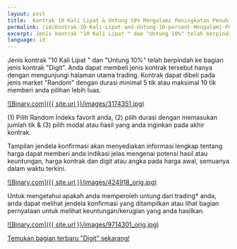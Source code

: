 ```yaml
---
layout: post
title:  Kontrak 10 Kali Lipat & Untung 10% Mengalami Peningkatan Penuh
permalink: /id/Kontrak-10-Kali-Lipat-and-Untung-10-percent-Mengalami-Peningkatan-Penuh/
excerpt: Jenis kontrak "10 Kali Lipat " dan "Untung 10%" telah berpindah ke bagian jenis kontrak "Digit". Anda dapat membeli jenis kontrak tersebut hanya dengan mengunjungi halaman utama trading. Kontrak dapat dibeli pada jenis market "Random" dengan durasi minimal 5 tik atau maksimal 10 tik memberi anda pilihan lebih luas.
language: id
---
```


Jenis kontrak "10 Kali Lipat " dan "Untung 10%" telah berpindah ke bagian jenis kontrak "Digit". Anda dapat membeli jenis kontrak tersebut hanya dengan mengunjungi halaman utama trading. Kontrak dapat dibeli pada jenis market "Random" dengan durasi minimal 5 tik atau maksimal 10 tik memberi anda pilihan lebih luas.

[![Binary.com]({{ site.url }}/images/3174351.jpg)](https://www.binary.com/)

(1) Pilih Random Indeks favorit anda, (2) pilih durasi dengan memasukan jumlah tik & (3) pilih modal atau hasil yang anda inginkan pada akhir kontrak.

Tampilan jendela konfirmasi akan menyediakan informasi lengkap tentang harga dapat memberi anda indikasi jelas mengenai potensi hasil atau keuntungan, harga kontrak dan digit atau angka pada harga awal, semuanya dalam waktu terkini.

[![Binary.com]({{ site.url }}/images/424918_orig.jpg)](https://www.binary.com/)

Untuk mengetahui apakah anda memperoleh untung dari trading* anda, anda dapat melihat jendela konfirmasi yang ditampilkan atau lihat bagian pernyataan untuk melihat keuntungan/kerugian yang anda hasilkan.

[![Binary.com]({{ site.url }}/images/9714301_orig.jpg)](https://www.binary.com/)

[Temukan bagian terbaru "Digit" sekarang!](https://www.binary.com/)
